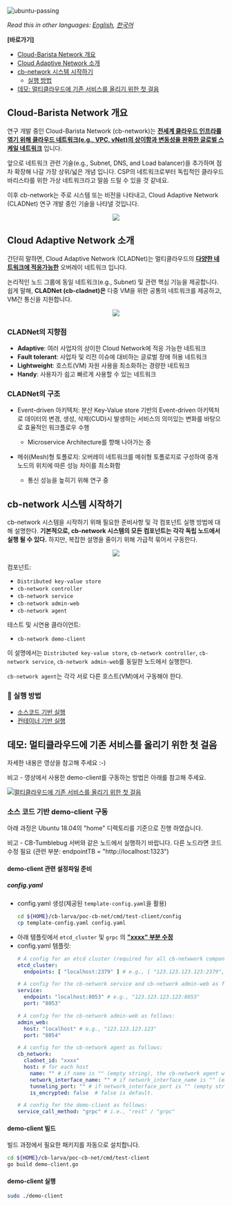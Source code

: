 ![ubuntu-passing](https://img.shields.io/badge/ubuntu18.04-passing-success)

*Read this in other languages: [English](https://github.com/cloud-barista/cb-larva/blob/master/poc-cb-net/README.md), [한국어](https://github.com/cloud-barista/cb-larva/blob/master/poc-cb-net/README.KR.md)*

**[바로가기]**
- [Cloud-Barista Network 개요](#cloud-barista-network-개요)
- [Cloud Adaptive Network 소개](#cloud-adaptive-network-소개)
- [cb-network 시스템 시작하기](#cb-network-시스템-시작하기)
  - [실행 방법](#eyes-실행-방법)
- [데모: 멀티클라우드에 기존 서비스를 올리기 위한 첫 걸음](#데모-멀티클라우드에-기존-서비스를-올리기-위한-첫-걸음)



## Cloud-Barista Network 개요

연구 개발 중인 Cloud-Barista Network (cb-network)는 
<ins>**전세계 클라우드 인프라를 엮기 위해 클라우드 네트워크(e.g., VPC, vNet)의 상이함과 변동성을 완화한 글로벌 스케일 네트워크**</ins> 입니다. 

앞으로 네트워크 관련 기술(e.g., Subnet, DNS, and Load balancer)을 추가하며 점차 확장해 나갈 가장 상위/넓은 개념 입니다.
CSP의 네트워크로부터 독립적인 클라우드바리스타를 위한 가상 네트워크라고 말씀 드릴 수 있을 것 같네요.

이후 cb-network는 주로 시스템 또는 비전을 나타내고, Cloud Adaptive Network (CLADNet) 연구 개발 중인 기술을 나타낼 것입니다.

<p align="center">
  <img src="https://user-images.githubusercontent.com/7975459/145977420-1e5af8b1-bf87-4282-917c-9c982915c332.png">
</p>


## Cloud Adaptive Network 소개

간단히 말하면, Cloud Adaptive Network (CLADNet)는 멀티클라우드의 <ins>**다양한 네트워크에 적응가능한**</ins> 오버레이 네트워크 입니다.
 
논리적인 노드 그룹에 동일 네트워크(e.g., Subnet) 및 관련 핵심 기능을 제공합니다. 
쉽게 말해, **CLADNet (cb-cladnet)은** 다중 VM을 위한 공통의 네트워크를 제공하고, VM간 통신을 지원합니다.

<p align="center">
  <img src="https://user-images.githubusercontent.com/7975459/122491196-8130fe00-d01e-11eb-881e-1d3d3a2aa0c4.png">
</p>

### CLADNet의 지향점
- **Adaptive**: 여러 사업자의 상이한 Cloud Network에 적응 가능한 네트워크
- **Fault tolerant**: 사업자 및 리전 이슈에 대비하는 글로벌 장애 허용 네트워크 
- **Lightweight**: 호스트(VM) 자원 사용을 최소화하는 경량한 네트워크
- **Handy**: 사용자가 쉽고 빠르게 사용할 수 있는 네트워크

### CLADNet의 구조

- Event-driven 아키텍처: 분산 Key-Value store 기반의 Event-driven 아키텍처로 데이터의 변경, 생성, 삭제(CUD)시 발생하는 
                        서비스의 의미있는 변화를 바탕으로 효율적인 워크플로우 수행
  - Microservice Architecture를 향해 나아가는 중

- 메쉬(Mesh)형 토폴로지: 오버레이 네트워크를 메쉬형 토폴로지로 구성하여 중개 노드의 위치에 따른 성능 차이를 최소화함
  - 통신 성능을 높히기 위해 연구 중


## cb-network 시스템 시작하기
cb-network 시스템을 시작하기 위해 필요한 준비사항 및 각 컴포넌트 실행 방법에 대해 설명한다.
**기본적으로, cb-network 시스템의 모든 컴포넌트는 각각 독립 노드에서 실행 될 수 있다.** 하지만, 복잡한 설명을 줄이기 위해 가급적 묶어서 구동한다.

<p align="center">
  <img src="https://user-images.githubusercontent.com/7975459/158564397-4242ba3d-e8b6-400f-a6ec-77fa0669fef1.png">
</p>

컴포넌트:
- `Distributed key-value store`
- `cb-network controller`
- `cb-network service`
- `cb-network admin-web`
- `cb-network agent`

테스트 및 시연용 클라이언트:
- `cb-network demo-client`

이 설명에서는 `Distributed key-value store`, `cb-network controller`, `cb-network service`, `cb-network admin-web`를 동일한 노드에서 실행한다.

`cb-network agent`는 각각 서로 다른 호스트(VM)에서 구동해야 한다.

### :eyes: 실행 방법
- [소스코드 기반 실행](https://github.com/cloud-barista/cb-larva/wiki/Install-based-on-source-code)
- [컨테이너 기반 실행](https://github.com/cloud-barista/cb-larva/wiki/Install-based-on-container)

## 데모: 멀티클라우드에 기존 서비스를 올리기 위한 첫 걸음

자세한 내용은 영상을 참고해 주세요 :-)

비고 - 영상에서 사용한 demo-client를 구동하는 방법은 아래를 참고해 주세요.

[![멀티클라우드에 기존 서비스를 올리기 위한 첫 걸음](https://user-images.githubusercontent.com/7975459/145988454-7e537dcf-b2e2-4560-91ce-eb8455d48772.png)](https://drive.google.com/file/d/16LK840e8Kh1d116MH_3bWdFXVrfrKnK8/view?usp=sharing "Click to watch")

### 소스 코드 기반 demo-client 구동
아래 과정은 Ubuntu 18.04의 "home" 디렉토리를 기준으로 진행 하였습니다.

비고 - CB-Tumblebug 서버와 같은 노드에서 실행하기 바랍니다. 다른 노드라면 코드 수정 필요 (관련 부분: endpointTB = "http://localhost:1323")

#### demo-client 관련 설정파일 준비
##### config.yaml
- config.yaml 생성(제공된 `template-config.yaml`을 활용)
  ```bash
  cd ${HOME}/cb-larva/poc-cb-net/cmd/test-client/config
  cp template-config.yaml config.yaml
  ```
- 아래 템플릿에서 `etcd_cluster` 및 `grpc` 의 **<ins>"xxxx" 부분 수정</ins>**
- config.yaml 템플릿:
  ```yaml
  # A config for an etcd cluster (required for all cb-netwwork components):
  etcd_cluster:
    endpoints: [ "localhost:2379" ] # e.g., [ "123.123.123.123:2379", "124.124.124.124:2379", ... ]

  # A config for the cb-network service and cb-network admin-web as follows:
  service:
    endpoint: "localhost:8053" # e.g., "123.123.123.123:8053"
    port: "8053"

  # A config for the cb-network admin-web as follows:
  admin_web:
    host: "localhost" # e.g., "123.123.123.123"
    port: "8054"

  # A config for the cb-network agent as follows:
  cb_network:
    cladnet_id: "xxxx"
    host: # for each host
      name: "" # if name is "" (empty string), the cb-network agent will use hostname.
      network_interface_name: "" # if network_interface_name is "" (empty string), the cb-network agent will use "cbnet0".
      tunneling_port: "" # if network_interface_port is "" (empty string), the cb-network agent will use "8055".
      is_encrypted: false  # false is default.

  # A config for the demo-client as follows:
  service_call_method: "grpc" # i.e., "rest" / "grpc"
  
  ```

#### demo-client 빌드
빌드 과정에서 필요한 패키지를 자동으로 설치합니다.
```bash
cd ${HOME}/cb-larva/poc-cb-net/cmd/test-client
go build demo-client.go
```

#### demo-client 실행
```bash
sudo ./demo-client
```
